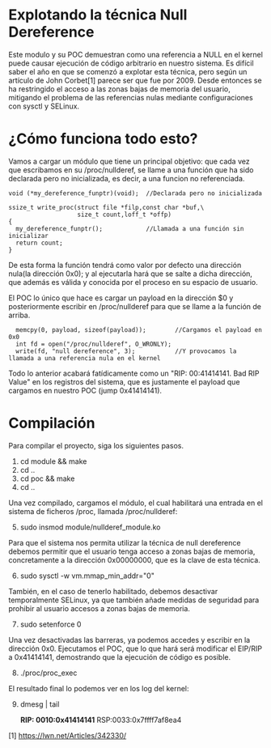 Explotando la técnica Null Dereference
====================================

Este modulo y su POC demuestran como una referencia a NULL en el kernel puede causar ejecución de código arbitrario en nuestro sistema. Es difícil saber el año en que se comenzó a explotar esta técnica, pero según un artículo de John Corbet[1] parece ser que fue por 2009. Desde entonces se ha restringido el acceso a las zonas bajas de memoria del usuario, mitigando el problema de las referencias nulas mediante configuraciones con sysctl y SELinux.

¿Cómo funciona todo esto?
=========================

Vamos a cargar un módulo que tiene un principal objetivo: que cada vez que escribamos en su /proc/nullderef, se llame a una función que ha sido declarada pero no inicializada, es decir, a una funcion no referenciada.

```
void (*my_dereference_funptr)(void);  //Declarada pero no inicializada

ssize_t write_proc(struct file *filp,const char *buf,\
                   size_t count,loff_t *offp)
{
  my_dereference_funptr();            //Llamada a una función sin inicializar
  return count;
}
```

De esta forma la función tendrá como valor por defecto una dirección nula(la dirección 0x0); y al ejecutarla hará que se salte a dicha dirección, que además es válida y conocida por el proceso en su espacio de usuario. 

El POC lo único que hace es cargar un payload en la dirección $0 y posteriormente escribir en /proc/nullderef para que se llame a la función de arriba.

```
  memcpy(0, payload, sizeof(payload));        //Cargamos el payload en 0x0
  int fd = open("/proc/nullderef", O_WRONLY); 
  write(fd, "null dereference", 3);           //Y provocamos la llamada a una referencia nula en el kernel
```

Todo lo anterior acabará fatídicamente como un "RIP: 00:41414141. Bad RIP Value" en los registros del sistema, que es justamente el payload que cargamos en nuestro POC (jump 0x41414141).

Compilación
===========

Para compilar el proyecto, siga los siguientes pasos.

  1. cd module && make
  2. cd ..
  3. cd poc && make
  4. cd ..
  
Una vez compilado, cargamos el módulo, el cual habilitará una entrada en el sistema de ficheros /proc, llamada /proc/nullderef:
  
  5. sudo insmod module/nullderef_module.ko
 
Para que el sistema nos permita utilizar la técnica de null dereference debemos permitir que el usuario tenga acceso a zonas bajas de memoria, concretamente a la dirección 0x00000000, que es la clave de esta técnica.
  
  6. sudo sysctl -w vm.mmap_min_addr="0"

También, en el caso de tenerlo habilitado, debemos desactivar temporalmente SELinux, ya que también añade medidas de seguridad para prohibir al usuario accesos a zonas bajas de memoria. 
  
  7. sudo setenforce 0

Una vez desactivadas las barreras, ya podemos accedes y escribir en la dirección 0x0. Ejecutamos el POC, que lo que hará será modificar el EIP/RIP a 0x41414141, demostrando que la ejecución de código es posible.

  8. ./proc/proc_exec

El resultado final lo podemos ver en los log del kernel:
  
  9. dmesg | tail
     
     **RIP: 0010:0x41414141** RSP:0033:0x7ffff7af8ea4

[1] https://lwn.net/Articles/342330/
